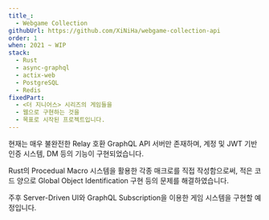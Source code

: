 ```yaml
---
title_:
  - Webgame Collection
githubUrl: https://github.com/XiNiHa/webgame-collection-api
order: 1
when: 2021 ~ WIP
stack:
  - Rust
  - async-graphql
  - actix-web
  - PostgreSQL
  - Redis
fixedPart:
  - <더 지니어스> 시리즈의 게임들을
  - 웹으로 구현하는 것을
  - 목표로 시작된 프로젝트입니다.
---
```


<span class="nw">현재는 매우 불완전한</span>
<span class="nw">Relay 호환 GraphQL API</span>
<span class="nw">서버만 존재하며,</span>
<span class="nw">계정 및 JWT 기반 인증 시스템,</span>
<span class="nw">DM 등의 기능이 구현되었습니다.</span>

<span class="nw">Rust의 Procedual Macro</span>
<span class="nw">시스템을 활용한</span>
<span class="nw">각종 매크로를 직접 작성함으로써,</span>
<span class="nw">적은 코드 양으로</span>
<span class="nw">Global Object Identification</span>
<span class="nw">구현 등의 문제를 해결하였습니다.</span>

<span class="nw">주후 Server-Driven UI와</span>
<span class="nw">GraphQL Subscription을 이용한</span>
<span class="nw">게임 시스템을 구현할 예정입니다.</span>
